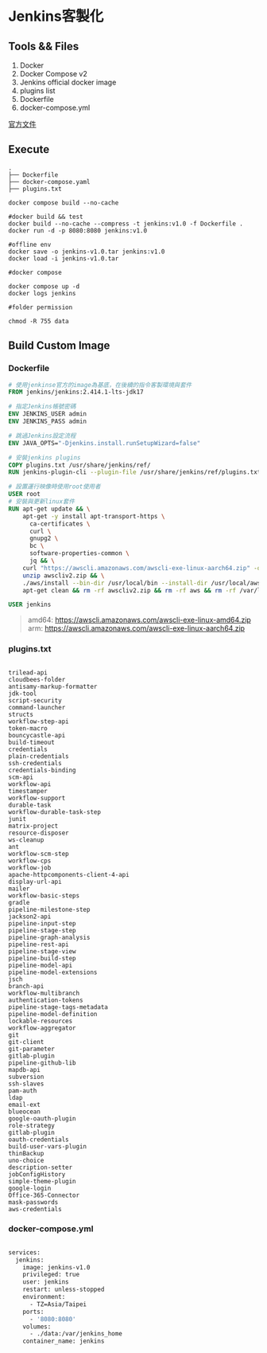 # Jenkins客製化

## Tools && Files

1. Docker
2. Docker Compose v2
3. Jenkins official docker image
4. plugins list
5. Dockerfile
6. docker-compose.yml 

[官方文件](https://github.com/jenkinsci/docker#preinstalling-plugins)

## Execute

```console
.
├── Dockerfile
├── docker-compose.yaml
├── plugins.txt
```

```console
docker compose build --no-cache

#docker build && test
docker build --no-cache --compress -t jenkins:v1.0 -f Dockerfile .
docker run -d -p 8080:8080 jenkins:v1.0

#offline env
docker save -o jenkins-v1.0.tar jenkins:v1.0
docker load -i jenkins-v1.0.tar

#docker compose

docker compose up -d
docker logs jenkins

#folder permission

chmod -R 755 data

```

## Build Custom Image

### Dockerfile
```dockerfile
# 使用jenkinse官方的image為基底，在後續的指令客製環境與套件
FROM jenkins/jenkins:2.414.1-lts-jdk17

# 指定Jenkins帳號密碼
ENV JENKINS_USER admin
ENV JENKINS_PASS admin

# 跳過Jenkins設定流程
ENV JAVA_OPTS="-Djenkins.install.runSetupWizard=false"

# 安裝jenkins plugins
COPY plugins.txt /usr/share/jenkins/ref/
RUN jenkins-plugin-cli --plugin-file /usr/share/jenkins/ref/plugins.txt

# 設置運行映像時使用root使用者
USER root
# 安裝與更新linux套件
RUN apt-get update && \
    apt-get -y install apt-transport-https \
      ca-certificates \
      curl \
      gnupg2 \
      bc \
      software-properties-common \
      jq && \
    curl "https://awscli.amazonaws.com/awscli-exe-linux-aarch64.zip" -o "awscliv2.zip" && \
    unzip awscliv2.zip && \
    ./aws/install --bin-dir /usr/local/bin --install-dir /usr/local/aws-cli && \
    apt-get clean && rm -rf awscliv2.zip && rm -rf aws && rm -rf /var/lib/apt/lists/*

USER jenkins

```

> amd64: https://awscli.amazonaws.com/awscli-exe-linux-amd64.zip
> arm: https://awscli.amazonaws.com/awscli-exe-linux-aarch64.zip

### plugins.txt
```shell

trilead-api
cloudbees-folder
antisamy-markup-formatter
jdk-tool
script-security
command-launcher
structs
workflow-step-api
token-macro
bouncycastle-api
build-timeout
credentials
plain-credentials
ssh-credentials
credentials-binding
scm-api
workflow-api
timestamper
workflow-support
durable-task
workflow-durable-task-step
junit
matrix-project
resource-disposer
ws-cleanup
ant
workflow-scm-step
workflow-cps
workflow-job
apache-httpcomponents-client-4-api
display-url-api
mailer
workflow-basic-steps
gradle
pipeline-milestone-step
jackson2-api
pipeline-input-step
pipeline-stage-step
pipeline-graph-analysis
pipeline-rest-api
pipeline-stage-view
pipeline-build-step
pipeline-model-api
pipeline-model-extensions
jsch
branch-api
workflow-multibranch
authentication-tokens
pipeline-stage-tags-metadata
pipeline-model-definition
lockable-resources
workflow-aggregator
git
git-client
git-parameter
gitlab-plugin
pipeline-github-lib
mapdb-api
subversion
ssh-slaves
pam-auth
ldap
email-ext
blueocean
google-oauth-plugin
role-strategy
gitlab-plugin
oauth-credentials
build-user-vars-plugin
thinBackup
uno-choice
description-setter
jobConfigHistory
simple-theme-plugin
google-login
Office-365-Connector
mask-passwords
aws-credentials
```

### docker-compose.yml 

```dockerfile

services:
  jenkins:
    image: jenkins-v1.0
    privileged: true
    user: jenkins
    restart: unless-stopped
    environment:
      - TZ=Asia/Taipei
    ports:
      - '8080:8080'
    volumes:
      - ./data:/var/jenkins_home
    container_name: jenkins

```
